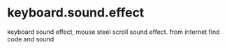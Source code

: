 # keyboard.sound.effect
keyboard sound effect, mouse steel scroll sound effect. from internet find code and sound
